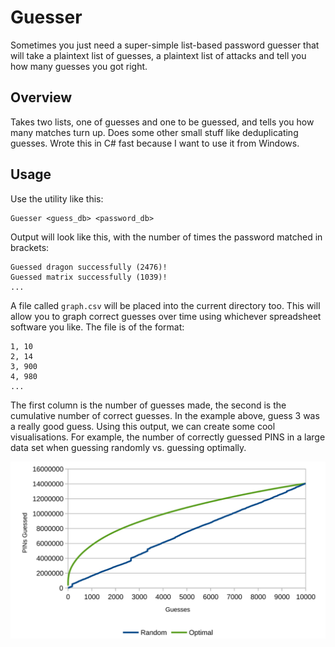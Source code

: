 # Guesser
Sometimes you just need a super-simple list-based password guesser that will take a plaintext list of guesses, a plaintext list of attacks and tell you how many guesses you got right.

## Overview
Takes two lists, one of guesses and one to be guessed, and tells you how many matches turn up. Does some other small stuff like deduplicating guesses. Wrote this in C# fast because I want to use it from Windows.

## Usage
Use the utility like this:

```
Guesser <guess_db> <password_db>
```

Output will look like this, with the number of times the password matched in brackets:

```
Guessed dragon successfully (2476)!
Guessed matrix successfully (1039)!
...
```

A file called `graph.csv` will be placed into the current directory too. This will allow you to graph correct guesses over time using whichever spreadsheet software you like. The file is of the format:

```
1, 10
2, 14
3, 900
4, 980
...
```

The first column is the number of guesses made, the second is the cumulative number of correct guesses. In the example above, guess 3 was a really good guess. Using this output, we can create some cool visualisations. For example, the number of correctly guessed PINS in a large data set when guessing randomly vs. guessing optimally.

![Correctly guessed PINs by attack.](assets/pins_rand_vs_optimal.svg)
